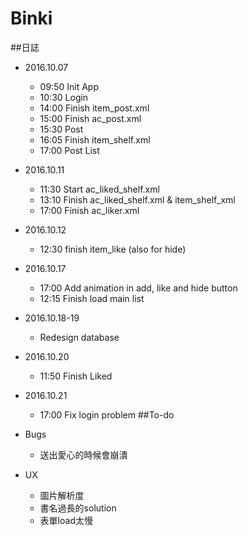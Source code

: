 # Binki
##日誌
- 2016.10.07
    - 09:50 Init App
    - 10:30 Login
    - 14:00 Finish item_post.xml
    - 15:00 Finish ac_post.xml
    - 15:30 Post
    - 16:05 Finish item_shelf.xml
    - 17:00 Post List
- 2016.10.11
    - 11:30 Start ac_liked_shelf.xml
    - 13:10 Finish ac_liked_shelf.xml & item_shelf_xml
    - 17:00 Finish ac_liker.xml
- 2016.10.12
    - 12:30 finish item_like (also for hide)
- 2016.10.17
    - 17:00 Add animation in add, like and hide button
    - 12:15 Finish load main list
- 2016.10.18-19
    - Redesign database
- 2016.10.20
    - 11:50 Finish Liked
- 2016.10.21
    - 17:00 Fix login problem
##To-do

- Bugs    
    - 送出愛心的時候會崩潰
    
- UX
    - 圖片解析度
    - 書名過長的solution
    - 表單load太慢    

